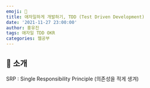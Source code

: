 ```yaml
---
emoji: 🧢
title: 애자일하게 개발하기, TDD (Test Driven Development)
date: '2021-11-27 23:00:00'
author: 홍유진
tags: 애자일 TDD OKR
categories: 웹공부
---
```


<!-- 프로젝트 UX/UI 웹공부 3D Network Server 아키텍쳐 Error -->

## 👋 소개

SRP : Single Responsibility Principle (의존성을 적게 생겨)

